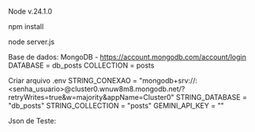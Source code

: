 Node v.24.1.0

npm install

node server.js

Base de dados:
MongoDB - https://account.mongodb.com/account/login
DATABASE = db_posts
COLLECTION = posts

Criar arquivo .env
STRING_CONEXAO = "mongodb+srv://<conta>:<senha_usuario>@cluster0.wnuw8m8.mongodb.net/?retryWrites=true&w=majority&appName=Cluster0"
STRING_DATABASE = "db_posts"
STRING_COLLECTION = "posts"
GEMINI_API_KEY = "<chave>"

Json de Teste:
